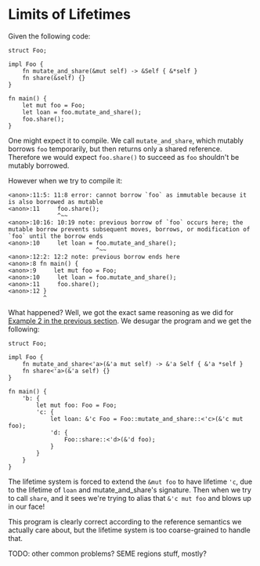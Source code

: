 # Limits of Lifetimes

Given the following code:

```rust,ignore
struct Foo;

impl Foo {
    fn mutate_and_share(&mut self) -> &Self { &*self }
    fn share(&self) {}
}

fn main() {
    let mut foo = Foo;
    let loan = foo.mutate_and_share();
    foo.share();
}
```

One might expect it to compile. We call `mutate_and_share`, which mutably borrows
`foo` temporarily, but then returns only a shared reference. Therefore we
would expect `foo.share()` to succeed as `foo` shouldn't be mutably borrowed.

However when we try to compile it:

```text
<anon>:11:5: 11:8 error: cannot borrow `foo` as immutable because it is also borrowed as mutable
<anon>:11     foo.share();
              ^~~
<anon>:10:16: 10:19 note: previous borrow of `foo` occurs here; the mutable borrow prevents subsequent moves, borrows, or modification of `foo` until the borrow ends
<anon>:10     let loan = foo.mutate_and_share();
                         ^~~
<anon>:12:2: 12:2 note: previous borrow ends here
<anon>:8 fn main() {
<anon>:9     let mut foo = Foo;
<anon>:10     let loan = foo.mutate_and_share();
<anon>:11     foo.share();
<anon>:12 }
          ^
```

What happened? Well, we got the exact same reasoning as we did for
[Example 2 in the previous section][ex2]. We desugar the program and we get
the following:

```rust,ignore
struct Foo;

impl Foo {
    fn mutate_and_share<'a>(&'a mut self) -> &'a Self { &'a *self }
    fn share<'a>(&'a self) {}
}

fn main() {
	'b: {
    	let mut foo: Foo = Foo;
    	'c: {
    		let loan: &'c Foo = Foo::mutate_and_share::<'c>(&'c mut foo);
    		'd: {
    			Foo::share::<'d>(&'d foo);
    		}
    	}
    }
}
```

The lifetime system is forced to extend the `&mut foo` to have lifetime `'c`,
due to the lifetime of `loan` and mutate_and_share's signature. Then when we
try to call `share`, and it sees we're trying to alias that `&'c mut foo` and
blows up in our face!

This program is clearly correct according to the reference semantics we actually
care about, but the lifetime system is too coarse-grained to handle that.


TODO: other common problems? SEME regions stuff, mostly?




[ex2]: lifetimes.html#Example%3A%20aliasing%20a%20mutable%20reference
